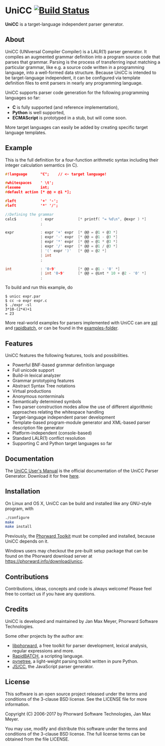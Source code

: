 # UniCC [![Build Status](https://travis-ci.org/phorward/unicc.svg?branch=master)](https://travis-ci.org/phorward/unicc)

**UniCC** is a target-language independent parser generator.

## About

UniCC (UNIversal Compiler Compiler) is a LALR(1) parser generator. It compiles an augmented grammar definition into a program source code that parses that grammar. Parsing is the process of transferring input matching a particular grammar, like e.g. a source code written in a programming language, into a well-formed data structure. Because UniCC is intended to be target-language independent, it can be configured via template definition files to emit parsers in nearly any programming language.

UniCC supports parser code generation for the following programming languages so far:

- **C** is fully supported (and reference implementation),
- **Python** is well supported,
- **ECMAScript** is prototyped in a stub, but will come soon.

More target languages can easily be added by creating specific target language templates.

## Example

This is the full definition for a four-function arithmetic syntax including their integer calculation semantics (in C).

```c
#!language      "C";	// <- target language!

#whitespaces    ' \t';
#lexeme         int;
#default action [* @@ = @1 *];

#left           '+' '-';
#left           '*' '/';

//Defining the grammar
calc$           : expr           [* printf( "= %d\n", @expr ) *]
                ;

expr            : expr '+' expr  [* @@ = @1 + @3 *]
                | expr '-' expr  [* @@ = @1 - @3 *]
                | expr '*' expr  [* @@ = @1 * @3 *]
                | expr '/' expr  [* @@ = @1 / @3 *]
                | '(' expr ')'   [* @@ = @2 *]
                | int
                ;

int             : '0-9'          [* @@ = @1 - '0' *]
                | int '0-9'      [* @@ = @int * 10 + @2 - '0' *]
                ;
```

To build and run this example, do

```
$ unicc expr.par
$ cc -o expr expr.c
$ ./expr -sl
3*10-(2*4)+1
= 23
```

More real-world examples for parsers implemented with UniCC can are [xpl](https://github.com/phorward/xpl) and [rapidbatch](https://github.com/phorward/rapidbatch), or can be found in the [examples-folder](https://github.com/phorward/unicc/tree/develop/examples).

## Features

UniCC features the following features, tools and possibilities.

- Powerful BNF-based grammar definition language
- Full unicode support
- Build-in lexical analyzer
- Grammar prototyping features
- Abstract Syntax Tree notations
- Virtual productions
- Anonymous nonterminals
- Semantically determined symbols
- Two parser construction modes allow the use of different algorithmic
approaches relating the whitespace handling
- Target-language independent parser development
- Template-based program-module generator and XML-based parser description
file generator
- Platform-independent (console-based)
- Standard LALR(1) conflict resolution
- Supporting C and Python target languages so far

## Documentation

The [UniCC User's Manual](https://www.phorward-software.com/products/unicc-lalr1-parser-generator/user-manual_index.html) is the official documentation of the UniCC Parser Generator. Download it for free [here](https://www.phorward-software.com/products/unicc/unicc.pdf).

## Installation

On Linux and OS X, UniCC can be build and installed like any GNU-style program, with

```sh
./configure
make
make install
```

Previously, the [Phorward Toolkit](https://github.com/phorward/phorward) must be compiled and installed, because UniCC depends on it.

Windows users may checkout the pre-built setup package that can be found on the Phorward download server at https://phorward.info/download/unicc.

## Contributions

Contributions, ideas, concepts and code is always welcome!
Please feel free to contact us if you have any questions.

## Credits

UniCC is developed and maintained by Jan Max Meyer, Phorward Software Technologies.

Some other projects by the author are:

- [libphorward](https://github.com/phorward/phorward), a free toolkit for parser development, lexical analysis, regular expressions and more.
- [RapidBATCH](https://github.com/phorward/rapidbatch), a scripting language.
- [pynetree](https://github.com/phorward/pynetree), a light-weight parsing toolkit written in pure Python.
- [JS/CC](http://jscc.brobston.com), the JavaScript parser generator.

## License

This software is an open source project released under the terms and conditions of the 3-clause BSD license. See the LICENSE file for more information.

Copyright (C) 2006-2017 by Phorward Software Technologies, Jan Max Meyer.

You may use, modify and distribute this software under the terms and conditions of the 3-clause BSD license. The full license terms can be obtained from the file LICENSE.

